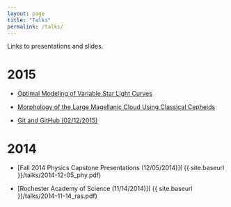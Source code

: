 ```yaml
---
layout: page
title: "Talks"
permalink: /talks/
---
```


Links to presentations and slides.

# 2015

- [Optimal Modeling of Variable Star Light Curves](
    http://cs.oswego.edu/~dwysocki/presentations/2015-04-15_quest_lightcurve.pdf)

- [Morphology of the Large Magellanic Cloud Using Classical Cepheids](
    http://cs.oswego.edu/~dwysocki/presentations/2015-04-10_surc_lmc-morphology.pdf)

- [Git and GitHub (02/12/2015)](
    https://www.youtube.com/watch?v=irZF1VYDHJA)

# 2014

- [Fall 2014 Physics Capstone Presentations (12/05/2014)](
    {{ site.baseurl }}/talks/2014-12-05_phy.pdf)

- [Rochester Academy of Science (11/14/2014)](
    {{ site.baseurl }}/talks/2014-11-14_ras.pdf)
